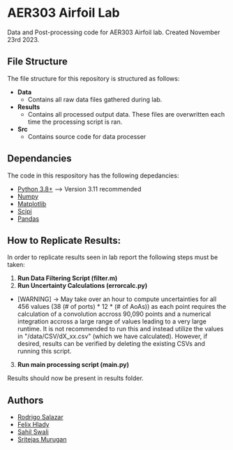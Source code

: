 # AER303 Airfoil Lab

Data and Post-processing code for AER303 Airfoil lab. Created November 23rd 2023.

## File Structure

The file structure for this repository is structured as follows:

* **Data**
  * Contains all raw data files gathered during lab.
* **Results**
  * Contains all processed output data. These files are overwritten each time the processing script is ran.
* **Src**
  * Contains source code for data processer

## Dependancies

The code in this respository has the following depedancies:

- [Python 3.8+](https://www.python.org/) --> Version 3.11 recommended
- [Numpy](https://numpy.org/)
- [Matplotlib](https://matplotlib.org/)
- [Scipi](https://scipy.org/)
- [Pandas](https://pandas.pydata.org/)

## How to Replicate Results:

In order to replicate results seen in lab report the following steps must be taken:

1. **Run Data Filtering Script (filter.m)**
2. **Run Uncertainty Calculations (errorcalc.py)**
  - [WARNING] -> May take over an hour to compute uncertainties for all 456 values (38 (# of ports) * 12 * (# of AoAs)) as each  point requires the calculation of a convolution accross 90,090 points and a numerical integration accross a large range of values leading to a very large runtime. It is not recommended to run this and instead utilize the values in "/data/CSV/dX_xx.csv" (which we have calculated). However, if desired, results can be verified by deleting the existing CSVs and running this script.
3. **Run main processing script (main.py)**

Results should now be present in results folder.

## Authors

- [Rodrigo Salazar](https://www.github.com/Gigigo16)
- [Felix Hlady](https://www.github.com/FelHy66)
- [Sahil Swali]()
- [Sritejas Murugan](https://github.com/smurugan23)
